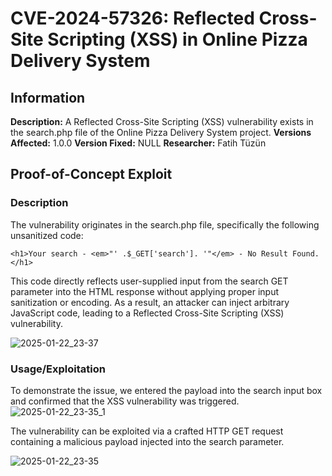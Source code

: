# CVE-2024-57326: Reflected Cross-Site Scripting (XSS) in Online Pizza Delivery System

## Information
**Description:** A Reflected Cross-Site Scripting (XSS) vulnerability exists in the search.php file of the Online Pizza Delivery System project. 
**Versions Affected:**  1.0.0
**Version Fixed:** NULL
**Researcher:** Fatih Tüzün


## Proof-of-Concept Exploit
### Description
The vulnerability originates in the search.php file, specifically the following unsanitized code:

```
<h1>Your search - <em>"' .$_GET['search']. '"</em> - No Result Found.</h1>
```
This code directly reflects user-supplied input from the search GET parameter into the HTML response without applying proper input sanitization or encoding. As a result, an attacker can inject arbitrary JavaScript code, leading to a Reflected Cross-Site Scripting (XSS) vulnerability.

![2025-01-22_23-37](https://github.com/user-attachments/assets/c5c93a70-71e1-4859-a0f8-1eaecd78ee22)


### Usage/Exploitation
To demonstrate the issue, we entered the payload <script>alert(document.cookie)</script> into the search input box and confirmed that the XSS vulnerability was triggered.
![2025-01-22_23-35_1](https://github.com/user-attachments/assets/214886bf-3f51-44a4-9691-5e73f905e3f9)

The vulnerability can be exploited via a crafted HTTP GET request containing a malicious payload injected into the search parameter.

![2025-01-22_23-35](https://github.com/user-attachments/assets/93af5aaa-5e36-4c7b-92cf-c2ecb9e4f1e2)
